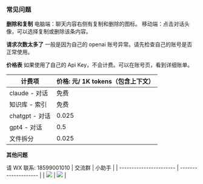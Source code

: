### 常见问题
**删除和复制**
电脑端：聊天内容右侧有复制和删除的图标。
移动端：点击对话头像，可以选择复制或删除该条内容。

**请求次数太多了**
一般是因为自己的 openai 账号异常。请先检查自己的账号是否正常使用。



**价格表**
如果使用了自己的 Api Key，不会计费。可以在账号页，看到详细账单。

| 计费项 | 价格: 元/ 1K tokens（包含上下文）|
| --- | --- |
| claude - 对话 | 免费 |
| 知识库 - 索引 | 免费 |
| chatgpt - 对话 | 0.025 |
| gpt4 - 对话 | 0.5 |
| 文件拆分 | 0.025 |


**其他问题**

请 WX 联系: 18599001010
| 交流群 | 小助手 |
| ----------------------- | -------------------- |
| ![](/imgs/wxqun300.jpg) | ![](/imgs/wx300.jpg) |


